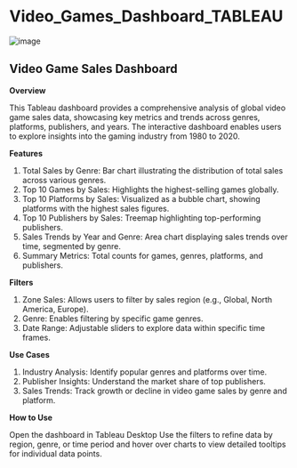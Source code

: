 # Video_Games_Dashboard_TABLEAU


![image](https://github.com/user-attachments/assets/0d1cbe50-20d7-4894-a75c-b10b8a903e55)



## Video Game Sales Dashboard
**Overview** 

This Tableau dashboard provides a comprehensive analysis of global video game sales data, showcasing key metrics and trends across genres, platforms, publishers, and years. The interactive dashboard enables users to explore insights into the gaming industry from 1980 to 2020.

**Features** 
1. Total Sales by Genre: Bar chart illustrating the distribution of total sales across various genres.
2. Top 10 Games by Sales: Highlights the highest-selling games globally.
3. Top 10 Platforms by Sales: Visualized as a bubble chart, showing platforms with the highest sales figures.
4. Top 10 Publishers by Sales: Treemap highlighting top-performing publishers.
5. Sales Trends by Year and Genre: Area chart displaying sales trends over time, segmented by genre.
6. Summary Metrics: Total counts for games, genres, platforms, and publishers.

**Filters**
1. Zone Sales: Allows users to filter by sales region (e.g., Global, North America, Europe).
2. Genre: Enables filtering by specific game genres.
3. Date Range: Adjustable sliders to explore data within specific time frames.

**Use Cases**
1. Industry Analysis: Identify popular genres and platforms over time.
2. Publisher Insights: Understand the market share of top publishers.
3. Sales Trends: Track growth or decline in video game sales by genre and platform.

**How to Use**

Open the dashboard in Tableau Desktop 
Use the filters to refine data by region, genre, or time period and hover over charts to view detailed tooltips for individual data points.
